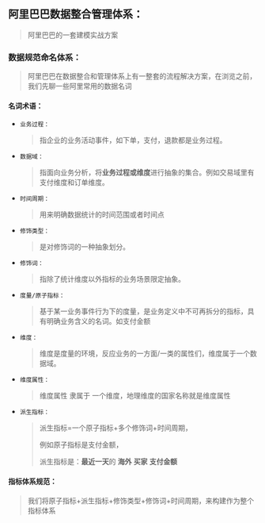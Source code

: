 ## 阿里巴巴数据整合管理体系：

> 阿里巴巴的一套建模实战方案

### 数据规范命名体系：

>  阿里巴巴在数据整合和管理体系上有一整套的流程解决方案，在浏览之前，我们先聊一些阿里常用的数据名词

#### 名词术语：

- `业务过程：`

  > 指企业的业务活动事件，如下单，支付，退款都是业务过程。

- `数据域：`

  > 指面向业务分析，将**业务过程或维度**进行抽象的集合。例如交易域里有支付维度和订单维度。

- `时间周期：`

  > 用来明确数据统计的时间范围或者时间点

- `修饰类型：`

  > 是对修饰词的一种抽象划分。

- `修饰词：`

  > 指除了统计维度以外指标的业务场景限定抽象。

- `度量/原子指标：`

  > 基于某一业务事件行为下的度量，是业务定义中不可再拆分的指标，具有明确业务含义的名词。如支付金额

- `维度：`

  > 维度是度量的环境，反应业务的一方面/一类的属性们，维度属于一个数据域。

- `维度属性：`

  > 维度属性 隶属于 一个维度，地理维度的国家名称就是维度属性

- `派生指标：`

  > 派生指标=一个原子指标+多个修饰词+时间周期，
  >
  > 例如原子指标是支付金额，
  >
  > 派生指标是：**最近一天**的 **海外**  **买家**  **支付金额** 

#### 指标体系规范：

> 我们将原子指标+派生指标+修饰类型+修饰词+时间周期，来构建作为整个指标体系



​                                                                                                                                                                                                                                                                                                                                                                                                                                                                         